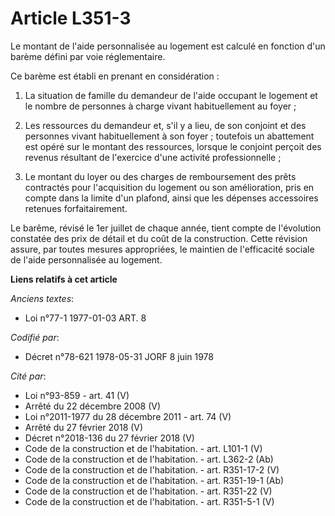 # Article L351-3

Le montant de l'aide personnalisée au logement est calculé en fonction d'un barème défini par voie réglementaire.

Ce barème est établi en prenant en considération :

1. La situation de famille du demandeur de l'aide occupant le logement et le nombre de personnes à charge vivant
habituellement au foyer ;

2. Les ressources du demandeur et, s'il y a lieu, de son conjoint et des personnes vivant habituellement à son foyer ;
toutefois un abattement est opéré sur le montant des ressources, lorsque le conjoint perçoit des revenus résultant de
l'exercice d'une activité professionnelle ;

3. Le montant du loyer ou des charges de remboursement des prêts contractés pour l'acquisition du logement ou son
amélioration, pris en compte dans la limite d'un plafond, ainsi que les dépenses accessoires retenues forfaitairement.

Le barême, révisé le 1er juillet de chaque année, tient compte de l'évolution constatée des prix de détail et du coût de la
construction. Cette révision assure, par toutes mesures appropriées, le maintien de l'efficacité sociale de l'aide
personnalisée au logement.

**Liens relatifs à cet article**

_Anciens textes_:

  - Loi n°77-1 1977-01-03 ART. 8

_Codifié par_:

  - Décret n°78-621 1978-05-31 JORF 8 juin 1978

_Cité par_:

  - Loi n°93-859 - art. 41 (V)
  - Arrêté du 22 décembre 2008 (V)
  - Loi n°2011-1977 du 28 décembre 2011 - art. 74 (V)
  - Arrêté du 27 février 2018 (V)
  - Décret n°2018-136 du 27 février 2018 (V)
  - Code de la construction et de l'habitation. - art. L101-1 (V)
  - Code de la construction et de l'habitation. - art. L362-2 (Ab)
  - Code de la construction et de l'habitation. - art. R351-17-2 (V)
  - Code de la construction et de l'habitation. - art. R351-19-1 (Ab)
  - Code de la construction et de l'habitation. - art. R351-22 (V)
  - Code de la construction et de l'habitation. - art. R351-5-1 (V)
